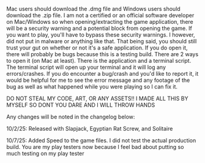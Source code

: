 Mac users should download the .dmg file and Windows users should download the .zip file.
I am not a certified or an official software developer on Mac/Windows so when opening/extracting
the game application, there will be a security warning and a potential block from opening the game.
If you want to play, you'll have to bypass these security warnings. I however, did not put in
malware or anything like that. That being said, you should still trust your gut on whether or not
it's a safe application.
If you do open it, there will probably be bugs because this is a testing build.
There are 2 ways to open it (on Mac at least). There is the application and a terminal script.
The terminal script will open up your terminal and it will log any errors/crashes.
If you do encounter a bug/crash and you'd like to report it, it would be helpful for me
to see the error message and any footage of the bug as well as what happened while you were playing
so I can fix it.

DO NOT STEAL MY CODE, ART, OR ANY ASSETS!! I MADE ALL THIS BY MYSELF SO DONT YOU DARE AND I WILL
THROW HANDS

Any changes will be noted in the changelog below:

10/2/25:
    Released with Slapjack, Egyptian Rat Screw, and Solitaire

10/7/25:
    Added Speed to the game files. I did not test the actual production build.
    You are my play testers now because I feel bad about putting so much testing on
    my play tester